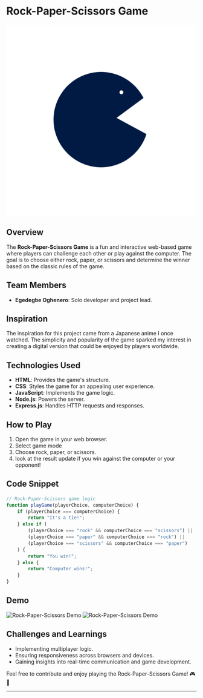 # Rock-Paper-Scissors Game

![Rock-Paper-Scissors Logo][def]

## Overview

The **Rock-Paper-Scissors Game** is a fun and interactive web-based game where players can challenge each other or play against the computer. The goal is to choose either rock, paper, or scissors and determine the winner based on the classic rules of the game.

## Team Members

- **Egedegbe Oghenero**: Solo developer and project lead.

## Inspiration

The inspiration for this project came from a Japanese anime I once watched. The simplicity and popularity of the game sparked my interest in creating a digital version that could be enjoyed by players worldwide.

## Technologies Used

- **HTML**: Provides the game's structure.
- **CSS**: Styles the game for an appealing user experience.
- **JavaScript**: Implements the game logic.
- **Node.js**: Powers the server.
- **Express.js**: Handles HTTP requests and responses.

## How to Play

1. Open the game in your web browser.
2. Select game mode
3. Choose rock, paper, or scissors.
4. look at the result update if you win against the computer or your opponent!

## Code Snippet

```javascript
// Rock-Paper-Scissors game logic
function playGame(playerChoice, computerChoice) {
    if (playerChoice === computerChoice) {
        return "It's a tie!";
    } else if (
        (playerChoice === "rock" && computerChoice === "scissors") ||
        (playerChoice === "paper" && computerChoice === "rock") ||
        (playerChoice === "scissors" && computerChoice === "paper")
    ) {
        return "You win!";
    } else {
        return "Computer wins!";
    }
}
```

## Demo

![Rock-Paper-Scissors Demo][demo]
![Rock-Paper-Scissors Demo](/styles/images/Rock-Paper-Scissors_Gameplay.gif)

## Challenges and Learnings

- Implementing multiplayer logic.
- Ensuring responsiveness across browsers and devices.
- Gaining insights into real-time communication and game development.

Feel free to contribute and enjoy playing the Rock-Paper-Scissors Game! 🎮🌟

---

[def]: ./styles/images/logo.png
[demo]: /styles/images/Rock-Paper-Scissors_Gameplay.gif
